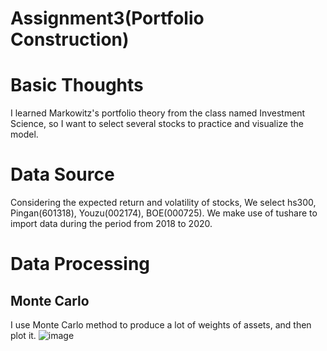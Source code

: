 # Assignment3(Portfolio Construction)
Basic Thoughts
==
I learned Markowitz's portfolio theory from the class named Investment Science, so I want to select several stocks to practice and visualize the model.

Data Source
==
Considering the expected return and volatility of stocks, We select hs300, Pingan(601318), Youzu(002174), BOE(000725). We make use of tushare to import data during the period from 2018 to 2020.

Data Processing
==
Monte Carlo
-
I use Monte Carlo method to produce a lot of weights of assets, and then plot it.
![image](https://user-images.githubusercontent.com/80868998/118300181-3b12e700-b514-11eb-8789-f87178523b5e.png)

